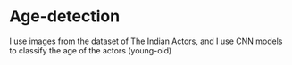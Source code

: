 # Age-detection
I use images from the dataset of The Indian Actors, and I use CNN  models to classify the age of the actors (young-old) 

